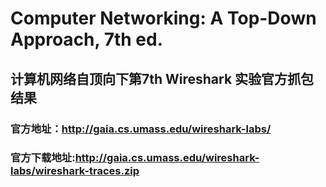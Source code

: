 # Computer Networking: A Top-Down Approach, 7th ed.  
## 计算机网络自顶向下第7th Wireshark 实验官方抓包结果

### 官方地址：http://gaia.cs.umass.edu/wireshark-labs/
### 官方下载地址:http://gaia.cs.umass.edu/wireshark-labs/wireshark-traces.zip
